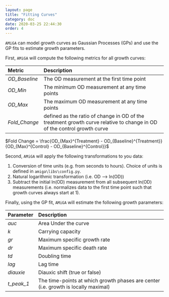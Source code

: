 ```yaml
---
layout: page
title: "Fitting Curves"
category: doc
date: 2020-03-25 22:44:30
order: 4
---
```


`AMiGA` can model growth curves as Gaussian Processes (GPs) and use the GP fits to estimate growth parameters.

First, `AMiGA` will compute the following metrics for all growth curves:

|Metric|Description|
|:---|:---|
|*OD_Baseline*|The OD measurement at the first time point|
|*OD_Min*|The minimum OD measurement at any time points|
|*OD_Max*|The maximum OD measurement at any time points|
|*Fold_Change*|defined as the ratio of change in OD of the treatment growth curve relative to change in OD of the control growth curve|

$Fold Change  = \frac{OD_{Max}^{Treatment} - OD_{Baseline}^{Treatment}}{OD_{Max}^{Control} - OD_{Baseline}^{Control}}$

 Second, `AMiGA` will apply the following transformations to you data:

1. Conversion of time units (e.g. from seconds to hours). Choice of units is defined in `amiga\libs\config.py`.
2. Natural logarithmic transformation (i.e. OD --> ln(OD))
3. Subtract the initial ln(OD) measurement from all subsequent ln(OD) measurements (i.e. normalizes data to the first time point such that growth curves always start at 1).

Finally, using the GP fit, `AMiGA` will estimate the following growth parameters:

|Parameter|Description|
|:---|:---|
|*auc*|Area Under the curve|
|*k*|Carrying capacity|
|*gr*|Maximum specific growth rate|
|*dr*|Maximum specific death rate|
|*td*|Doubling time|
|*lag*|Lag time|
|*diauxie*|Diauxic shift (true or false)|
|*t_peak_1*|The time-points at which growth phases are center (i.e. growth is locally maximal)|
